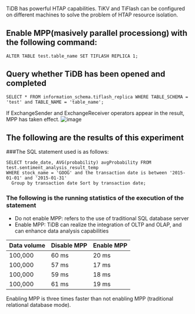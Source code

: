 TiDB has powerful HTAP capabilities. TiKV and TiFlash can be configured on different machines to solve the problem of HTAP resource isolation.
## Enable MPP(masively parallel processiong) with the following command:
````
ALTER TABLE test.table_name SET TIFLASH REPLICA 1;
````
## Query whether TiDB has been opened and completed
````
SELECT * FROM information_schema.tiflash_replica WHERE TABLE_SCHEMA = 'test' and TABLE_NAME = 'table_name';
````
If ExchangeSender and ExchangeReceiver operators appear in the result, MPP has taken effect.
![image](https://github.com/yuan2006/meerkat-tidb-app-source/assets/37364170/90bfb0b1-0bd4-46ce-af8b-f943a84e1304)


## The following are the results of this experiment
###The SQL statement used is as follows:
````
SELECT trade_date, AVG(probability) avgProbability FROM test.sentiment_analysis_result_temp
WHERE stock_name = 'GOOG' and the transaction date is between '2015-01-01' and '2015-01-31'
  Group by transaction date Sort by transaction date;
````
### The following is the running statistics of the execution of the statement
* Do not enable MPP: refers to the use of traditional SQL database server
* Enable MPP: TiDB can realize the integration of OLTP and OLAP, and can enhance data analysis capabilities

|Data volume |Disable MPP |Enable MPP |
| ------ | --------- | -------- |
| 100,000 | 60 ms | 20 ms |
| 100,000 | 57 ms | 17 ms |
| 100,000 | 59 ms | 18 ms |
| 100,000 | 61 ms | 19 ms |

Enabling MPP is three times faster than not enabling MPP (traditional relational database mode). 
